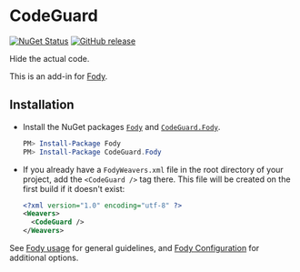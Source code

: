 # CodeGuard

[![NuGet Status](https://img.shields.io/nuget/v/CodeGuard.Fody.svg)](https://www.nuget.org/packages/CodeGuard.Fody/)
[![GitHub release](https://img.shields.io/github/release/raltinsoy/CodeGuard.svg?logo=GitHub)](https://github.com/raltinsoy/CodeGuard/releases)

Hide the actual code.

This is an add-in for [Fody](https://github.com/Fody/Fody/).

## Installation

- Install the NuGet packages [`Fody`](https://www.nuget.org/packages/Fody) and [`CodeGuard.Fody`](https://www.nuget.org/packages/CodeGuard.Fody).

  ```powershell
  PM> Install-Package Fody
  PM> Install-Package CodeGuard.Fody
  ```

- If you already have a `FodyWeavers.xml` file in the root directory of your project, add the `<CodeGuard />` tag there. This file will be created on the first build if it doesn't exist:

  ```XML
  <?xml version="1.0" encoding="utf-8" ?>
  <Weavers>
    <CodeGuard />
  </Weavers>
  ```

See [Fody usage](https://github.com/Fody/Home/blob/master/pages/usage.md) for general guidelines, and [Fody Configuration](https://github.com/Fody/Home/blob/master/pages/configuration.md) for additional options.
